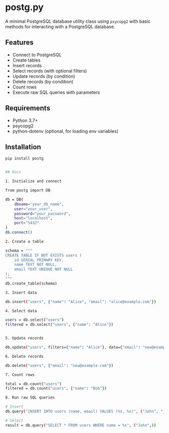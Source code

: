 # postg.py

A minimal PostgreSQL database utility class using `psycopg2` with basic methods for interacting with a PostgreSQL database.

## Features

- Connect to PostgreSQL
- Create tables
- Insert records
- Select records (with optional filters)
- Update records (by condition)
- Delete records (by condition)
- Count rows
- Execute raw SQL queries with parameters

## Requirements

- Python 3.7+
- psycopg2
- python-dotenv (optional, for loading env variables)

## Installation

```bash
pip install postg


## Docs

1. Initialize and connect

from postg import DB

db = DB(
    dbname="your_db_name",
    user="your_user",
    password="your_password",
    host="localhost",
    port="5432"
)
db.connect()

2. Create a table

schema = """
CREATE TABLE IF NOT EXISTS users (
    id SERIAL PRIMARY KEY,
    name TEXT NOT NULL,
    email TEXT UNIQUE NOT NULL
);
"""
db.create_table(schema)

3. Insert data

db.insert("users", {"name": "Alice", "email": "alice@example.com"})

4. Select data

users = db.select("users")
filtered = db.select("users", {"name": "Alice"})


5. Update records

db.update("users", filters={"name": "Alice"}, data={"email": "new@example.com"})

6. Delete records

db.delete("users", {"email": "new@example.com"})

7. Count rows

total = db.count("users")
filtered = db.count("users", {"name": "Bob"})

8. Run raw SQL queries

# Insert
db.query("INSERT INTO users (name, email) VALUES (%s, %s)", ("John", "john@example.com"))

# Select
result = db.query("SELECT * FROM users WHERE name = %s", ("John",))






